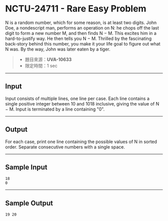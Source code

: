 # NCTU-24711 - Rare Easy Problem

N is a random number, which for some reason, is at least two digits. John Doe, a nondescript man, performs an operation on N: he chops off the last digit to form a new number M, and then finds N − M. This excites him in a hard-to-justify way. He then tells you N − M. Thrilled by the fascinating back-story behind this number, you make it your life goal to figure out what N was. By the way, John was later eaten by a tiger.

> * 題目來源：**UVA-10633**
> * 限定時間：1 sec

---
## Input

Input consists of multiple lines, one line per case. Each line contains a single positive integer between 10 and 1018 inclusive, giving the value of N − M. Input is terminated by a line containing "0".

---
## Output

For each case, print one line containing the possible values of N in sorted order. Separate consecutive numbers with a single space.

---
## Sample Input

```
18
0
```

---
## Sample Output

```
19 20
```